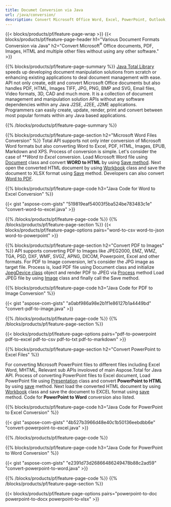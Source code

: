 ```yaml
---
title: Documet Conversion via Java 
url: /java/conversion/
description: Convert Microsoft Office Word, Excel, PowerPoint, Outlook, PDF, HTML, 3D Images, Diagrams, Video Formats and different other formats with just few lines of Java code.
---
```


{{< blocks/products/pf/feature-page-wrap >}}
{{< blocks/products/pf/feature-page-header h1="Various Document Formats Conversion via Java" h2="Convert Microsoft<sup>&reg;</sup> Office documents, PDF, Images, HTML and multiple other files without using any other software." >}}

{{% blocks/products/pf/feature-page-summary %}}
[Java Total Library](https://products.aspose.com/total/java/) speeds up developing document manipulation solutions from scratch or enhancing existing applications to deal document management with ease. API not only create, edit and convert Microsoft Office documents but also handles PDF, HTML, Images TIFF, JPG, PNG, BMP and SVG, Email files, Video formats, 3D, CAD and much more. It is a collection of document management and manipulation solution APIs without any software dependencies within any Java J2SE, J2EE, J2ME applications. Programmers can easily create, update, render, print and convert between most popular formats within any Java based applications.

{{% /blocks/products/pf/feature-page-summary  %}}

{{% blocks/products/pf/feature-page-section  h2="Microsoft Word Files Conversion" %}}
Total API supports not only inter conversion of Microsoft Word formats but also converting Word to Excel, PDF, HTML, Images, EPUB, Markdown and XPS. Process of conversion is simple. Let's consider the case of ***Word to Excel* conversion. Load Microsoft Word file using [Document](https://apireference.aspose.com/words/java/com.aspose.words/Document) class and convert **WORD to HTML** by using [Save method](https://apireference.aspose.com/words/java/com.aspose.words/Document#save(java.lang.String,com.aspose.words.SaveOptions)). Next open the converted HTML document by using [Workbook](https://apireference.aspose.com/cells/java/com.aspose.cells/Workbook) class and save the document to XLSX format using [Save](https://apireference.aspose.com/cells/java/com.aspose.cells/workbook#save(java.lang.String,%20com.aspose.cells.SaveOptions)) method.
 Developers can also convert [Word to PDF](https://products.aspose.com/words/java/conversion/word-to-pdf/).


{{% blocks/products/pf/feature-page-code h3="Java Code for Word to Excel Conversion" %}}

{{< gist "aspose-com-gists" "519819eaf54003f5ba524be783483c1e" "convert-word-to-excel.java" >}}

{{% /blocks/products/pf/feature-page-code  %}}
{{% /blocks/products/pf/feature-page-section %}}
{{< blocks/products/pf/feature-page-options pairs="word-to-csv word-to-json word-to-powerpoint" >}}


{{% blocks/products/pf/feature-page-section  h2="Convert PDF to Images" %}}
API supports converting PDF to Images like JPEG2000, EMZ,  WMZ, TGA, PSD, DXF, WMF, SVGZ, APNG, DICOM, Powerpoint, Excel and other formats. For PDF to Image conversion, let's consider the JPG image as target file. Process is, load PDF file using Document class and initialize [JpegDevice class](https://apireference.aspose.com/pdf/java/aspose.pdf.devices/jpegdevice) object and render PDF to JPEG via [Process](https://apireference.aspose.com/pdf/java/aspose.pdf.devices.pagedevice/process/methods/1) method
Load JPEG file by using [Image](https://apireference.aspose.com/imaging/java/aspose.imaging/image) class and finally call the Save method.

{{% blocks/products/pf/feature-page-code h3="Java Code for PDF to Image Conversion" %}}

{{< gist "aspose-com-gists" "a0abf986a98e2b1f1e86127b1a4449bd" "convert-pdf-to-image.java" >}}


{{% /blocks/products/pf/feature-page-code  %}}
{{% /blocks/products/pf/feature-page-section %}}

{{< blocks/products/pf/feature-page-options pairs="pdf-to-powerpoint pdf-to-excel pdf-to-csv pdf-to-txt pdf-to-markdown" >}}

{{% blocks/products/pf/feature-page-section  h2="Convert PowerPoint to Excel Files" %}}

For converting Microsoft PowerPoint files to different files including Excel Word, MHTML, Relevant sub APIs involoved of main Aspose.Total for Java API. Process of converting PowerPoint files to Excel document, Load PowerPoint file using [Presentation](https://apireference.aspose.com/slides/java/com.aspose.slides/Presentation) class and convert **PowerPoint to HTML** by using [save](https://apireference.aspose.com/slides/java/com.aspose.slides/Presentation#save-java.lang.String-int-com.aspose.slides.ISaveOptions-) method. Next load the converted HTML document by using [Workbook](https://apireference.aspose.com/cells/java/com.aspose.cells/Workbook) class and save the document to EXCEL format using [save](https://apireference.aspose.com/cells/java/com.aspose.cells/workbook#save(java.lang.String,%20com.aspose.cells.SaveOptions)) method. Code for **PowerPoint to Word** conversion also listed.

{{% blocks/products/pf/feature-page-code h3="Java Code for PowerPoint to Excel Conversion" %}}

{{< gist "aspose-com-gists" "4b527b3966d48e40c1b50136eebdbb6e" "convert-powerpoint-to-excel.java" >}}

{{% /blocks/products/pf/feature-page-code %}}

{{% blocks/products/pf/feature-page-code h3="Java Code for PowerPoint to Word Conversion" %}}

{{< gist "aspose-com-gists" "e2391d73d26866486249478b88c2ad59" "convert-powerpoint-to-word.java" >}}

{{% /blocks/products/pf/feature-page-code %}}
{{% /blocks/products/pf/feature-page-section %}}

{{< blocks/products/pf/feature-page-options pairs="powerpoint-to-doc powerpoint-to-docx powerpoint-to-xlsx" >}}